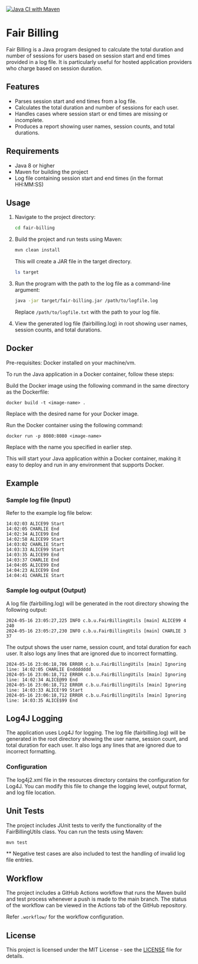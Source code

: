 [![Java CI with Maven](https://github.com/SkNuwanTissera/fair-billing/actions/workflows/maven.yml/badge.svg)](https://github.com/SkNuwanTissera/fair-billing/actions/workflows/maven.yml)
# Fair Billing

Fair Billing is a Java program designed to calculate the total duration and number of sessions for users based on session start and end times provided in a log file. It is particularly useful for hosted application providers who charge based on session duration.

## Features

- Parses session start and end times from a log file.
- Calculates the total duration and number of sessions for each user.
- Handles cases where session start or end times are missing or incomplete.
- Produces a report showing user names, session counts, and total durations.

## Requirements

- Java 8 or higher
- Maven for building the project
- Log file containing session start and end times (in the format HH:MM:SS)

## Usage

1. Navigate to the project directory:

    ```bash
    cd fair-billing
    ```

2. Build the project and run tests using Maven:

    ```bash
    mvn clean install
    ```
    This will create a JAR file in the target directory.

    ```bash
    ls target

3. Run the program with the path to the log file as a command-line argument:

    ```bash
    java -jar target/fair-billing.jar /path/to/logfile.log
    ```

   Replace `/path/to/logfile.txt` with the path to your log file.

4. View the generated log file (fairbilling.log) in root showing user names, session counts, and total durations.

## Docker

Pre-requisites: Docker installed on your machine/vm.

To run the Java application in a Docker container, follow these steps:

Build the Docker image using the following command in the same directory as the Dockerfile:
```
docker build -t <image-name> .
```
Replace <image-name> with the desired name for your Docker image.

Run the Docker container using the following command:
```
docker run -p 8080:8080 <image-name>
```
Replace <image-name> with the name you specified in earlier step.

This will start your Java application within a Docker container, making it easy to deploy and run in any environment that supports Docker.

## Example
### Sample log file (Input)
Refer to the example log file below:
```
14:02:03 ALICE99 Start
14:02:05 CHARLIE End
14:02:34 ALICE99 End
14:02:58 ALICE99 Start
14:03:02 CHARLIE Start
14:03:33 ALICE99 Start
14:03:35 ALICE99 End
14:03:37 CHARLIE End
14:04:05 ALICE99 End
14:04:23 ALICE99 End
14:04:41 CHARLIE Start
```
### Sample log output (Output)
A log file (fairbilling.log) will be generated in the root directory showing the following output:
```
2024-05-16 23:05:27,225 INFO c.b.u.FairBillingUtils [main] ALICE99 4 240
2024-05-16 23:05:27,230 INFO c.b.u.FairBillingUtils [main] CHARLIE 3 37
```
The output shows the user name, session count, and total duration for each user. It also logs any lines that are ignored due to incorrect formatting.
```
2024-05-16 23:06:18,706 ERROR c.b.u.FairBillingUtils [main] Ignoring line: 14:02:05 CHARLIE Enddddddd
2024-05-16 23:06:18,712 ERROR c.b.u.FairBillingUtils [main] Ignoring line: 14:02:34 ALICE@99 End
2024-05-16 23:06:18,712 ERROR c.b.u.FairBillingUtils [main] Ignoring line: 14:03:33 ALICE!99 Start
2024-05-16 23:06:18,712 ERROR c.b.u.FairBillingUtils [main] Ignoring line: 14:03:35 ALICE$99 End
```

## Log4J Logging
The application uses Log4J for logging. The log file (fairbilling.log) will be generated in the root directory showing the user name, session count, and total duration for each user. It also logs any lines that are ignored due to incorrect formatting.

### Configuration
The log4j2.xml file in the resources directory contains the configuration for Log4J. You can modify this file to change the logging level, output format, and log file location.

## Unit Tests
The project includes JUnit tests to verify the functionality of the FairBillingUtils class. You can run the tests using Maven:

```bash
mvn test
```

** Negative test cases are also included to test the handling of invalid log file entries.

## Workflow
The project includes a GitHub Actions workflow that runs the Maven build and test process whenever a push is made to the main branch. The status of the workflow can be viewed in the Actions tab of the GitHub repository.

Refer `.workflow/` for the workflow configuration. 

## License
This project is licensed under the MIT License - see the [LICENSE](LICENSE) file for details.
